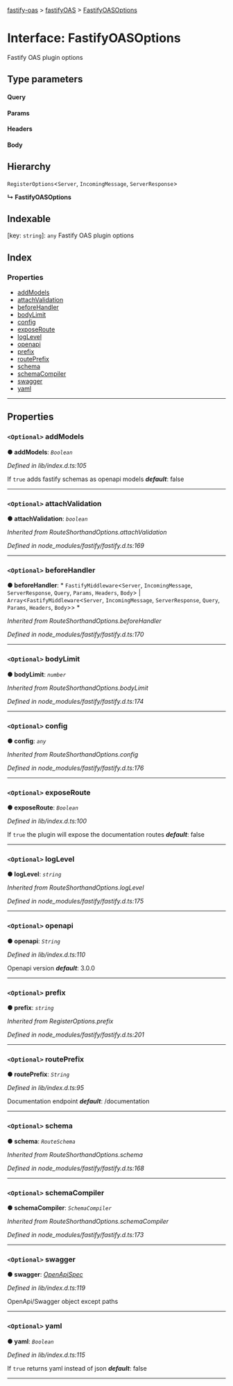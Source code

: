 [fastify-oas](../README.md) > [fastifyOAS](../modules/fastifyoas.md) > [FastifyOASOptions](../interfaces/fastifyoas.fastifyoasoptions.md)

# Interface: FastifyOASOptions

Fastify OAS plugin options

## Type parameters
#### Query 
#### Params 
#### Headers 
#### Body 
## Hierarchy

 `RegisterOptions`<`Server`, `IncomingMessage`, `ServerResponse`>

**↳ FastifyOASOptions**

## Indexable

\[key: `string`\]:&nbsp;`any`
Fastify OAS plugin options

## Index

### Properties

* [addModels](fastifyoas.fastifyoasoptions.md#addmodels)
* [attachValidation](fastifyoas.fastifyoasoptions.md#attachvalidation)
* [beforeHandler](fastifyoas.fastifyoasoptions.md#beforehandler)
* [bodyLimit](fastifyoas.fastifyoasoptions.md#bodylimit)
* [config](fastifyoas.fastifyoasoptions.md#config)
* [exposeRoute](fastifyoas.fastifyoasoptions.md#exposeroute)
* [logLevel](fastifyoas.fastifyoasoptions.md#loglevel)
* [openapi](fastifyoas.fastifyoasoptions.md#openapi)
* [prefix](fastifyoas.fastifyoasoptions.md#prefix)
* [routePrefix](fastifyoas.fastifyoasoptions.md#routeprefix)
* [schema](fastifyoas.fastifyoasoptions.md#schema)
* [schemaCompiler](fastifyoas.fastifyoasoptions.md#schemacompiler)
* [swagger](fastifyoas.fastifyoasoptions.md#swagger)
* [yaml](fastifyoas.fastifyoasoptions.md#yaml)

---

## Properties

<a id="addmodels"></a>

### `<Optional>` addModels

**● addModels**: *`Boolean`*

*Defined in lib/index.d.ts:105*

If `true` adds fastify schemas as openapi models
*__default__*: false

___
<a id="attachvalidation"></a>

### `<Optional>` attachValidation

**● attachValidation**: *`boolean`*

*Inherited from RouteShorthandOptions.attachValidation*

*Defined in node_modules/fastify/fastify.d.ts:169*

___
<a id="beforehandler"></a>

### `<Optional>` beforeHandler

**● beforeHandler**: * `FastifyMiddleware`<`Server`, `IncomingMessage`, `ServerResponse`, `Query`, `Params`, `Headers`, `Body`> &#124; `Array`<`FastifyMiddleware`<`Server`, `IncomingMessage`, `ServerResponse`, `Query`, `Params`, `Headers`, `Body`>>
*

*Inherited from RouteShorthandOptions.beforeHandler*

*Defined in node_modules/fastify/fastify.d.ts:170*

___
<a id="bodylimit"></a>

### `<Optional>` bodyLimit

**● bodyLimit**: *`number`*

*Inherited from RouteShorthandOptions.bodyLimit*

*Defined in node_modules/fastify/fastify.d.ts:174*

___
<a id="config"></a>

### `<Optional>` config

**● config**: *`any`*

*Inherited from RouteShorthandOptions.config*

*Defined in node_modules/fastify/fastify.d.ts:176*

___
<a id="exposeroute"></a>

### `<Optional>` exposeRoute

**● exposeRoute**: *`Boolean`*

*Defined in lib/index.d.ts:100*

If `true` the plugin will expose the documentation routes
*__default__*: false

___
<a id="loglevel"></a>

### `<Optional>` logLevel

**● logLevel**: *`string`*

*Inherited from RouteShorthandOptions.logLevel*

*Defined in node_modules/fastify/fastify.d.ts:175*

___
<a id="openapi"></a>

### `<Optional>` openapi

**● openapi**: *`String`*

*Defined in lib/index.d.ts:110*

Openapi version
*__default__*: 3.0.0

___
<a id="prefix"></a>

### `<Optional>` prefix

**● prefix**: *`string`*

*Inherited from RegisterOptions.prefix*

*Defined in node_modules/fastify/fastify.d.ts:201*

___
<a id="routeprefix"></a>

### `<Optional>` routePrefix

**● routePrefix**: *`String`*

*Defined in lib/index.d.ts:95*

Documentation endpoint
*__default__*: /documentation

___
<a id="schema"></a>

### `<Optional>` schema

**● schema**: *`RouteSchema`*

*Inherited from RouteShorthandOptions.schema*

*Defined in node_modules/fastify/fastify.d.ts:168*

___
<a id="schemacompiler"></a>

### `<Optional>` schemaCompiler

**● schemaCompiler**: *`SchemaCompiler`*

*Inherited from RouteShorthandOptions.schemaCompiler*

*Defined in node_modules/fastify/fastify.d.ts:173*

___
<a id="swagger"></a>

### `<Optional>` swagger

**● swagger**: *[OpenApiSpec](fastifyoas.openapispec.md)*

*Defined in lib/index.d.ts:119*

OpenApi/Swagger object except paths

___
<a id="yaml"></a>

### `<Optional>` yaml

**● yaml**: *`Boolean`*

*Defined in lib/index.d.ts:115*

If `true` returns yaml instead of json
*__default__*: false

___

